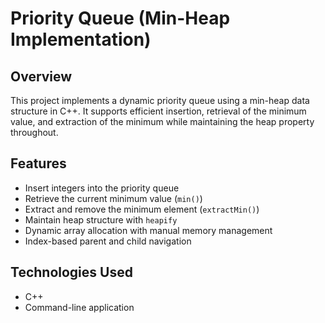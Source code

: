 # Priority Queue (Min-Heap Implementation)

## Overview
This project implements a dynamic priority queue using a min-heap data structure in C++. It supports efficient insertion, retrieval of the minimum value, and extraction of the minimum while maintaining the heap property throughout.

## Features
- Insert integers into the priority queue
- Retrieve the current minimum value (`min()`)
- Extract and remove the minimum element (`extractMin()`)
- Maintain heap structure with `heapify`
- Dynamic array allocation with manual memory management
- Index-based parent and child navigation

## Technologies Used
- C++
- Command-line application
